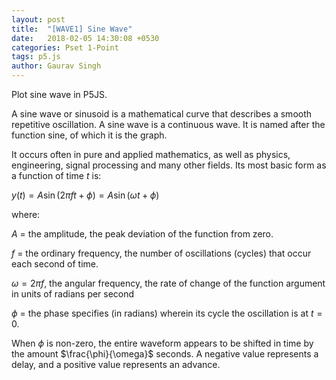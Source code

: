 ```yaml
---
layout: post
title:  "[WAVE1] Sine Wave"
date:   2018-02-05 14:30:08 +0530
categories: Pset 1-Point
tags: p5.js
author: Gaurav Singh
---
```

Plot sine wave in P5JS.

A sine wave or sinusoid is a mathematical curve that describes a smooth repetitive oscillation. A sine wave is a continuous wave. It is named after the function sine, of which it is the graph.

It occurs often in pure and applied mathematics, as well as physics, engineering, signal processing and many other fields. Its most basic form as a function of time $t$ is:

$y(t) = A\sin(2 \pi f t + \phi) = A\sin(\omega t + \phi)$

where:

$A$ = the amplitude, the peak deviation of the function from zero.

$f$ = the ordinary frequency, the number of oscillations (cycles) that occur each second of time.

$\omega = 2 \pi f$, the angular frequency, the rate of change of the function argument in units of radians per second

$\phi$ = the phase specifies (in radians) wherein its cycle the oscillation is at $t = 0$.

When $\phi$ is non-zero, the entire waveform appears to be shifted in time by the amount $\frac{\phi}{\omega}$ seconds. A negative value represents a delay, and a positive value represents an advance.
